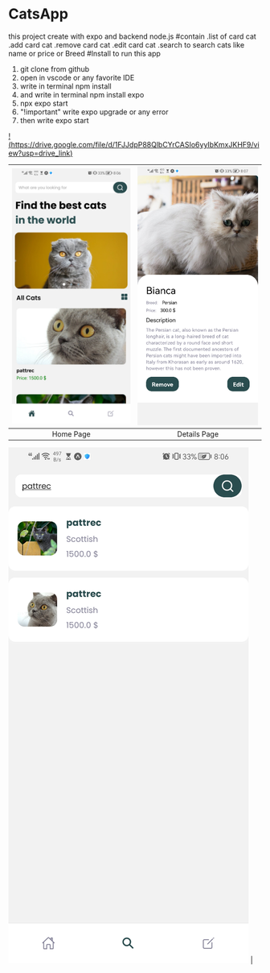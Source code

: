 # CatsApp
this project create with expo and backend node.js 
#contain
.list of card cat
.add card cat
.remove card cat
.edit card cat
.search to search cats like name or price or Breed
#Install
to run this app
1) git clone from github
2) open in vscode or any  favorite IDE
3) write in terminal npm install
4) and write in terminal npm install  expo
5) npx expo start
6) "!important" write expo upgrade or any error
7) then write expo start


[!(https://drive.google.com/file/d/1FJJdpP88QlbCYrCASIo6yyIbKmxJKHF9/view?usp=drive_link)](https://drive.google.com/file/d/1Fd7fj9Sm7qAZTGRFZu0G7bxyl828l1MS/view?autoplay=1)



| ![imgThree](imgThree.jpg) | ![imgTwo](imgTwo.jpg) |
|:----------------------:|:----------------------:|
|      Home Page    |      Details Page     |

![Alt text](imgOne.jpg) |

